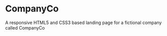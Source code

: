 # CompanyCo
A responsive HTML5 and CSS3 based landing page for a fictional company called CompanyCo
